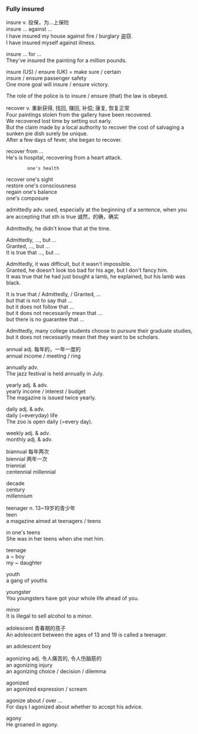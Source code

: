 ### Fully insured  
insure v. 投保，为...上保险  
insure ... against ...  
I have insured my house against fire / burglary 盗窃.  
I have insured myself against illness.  
  
insure ... for ...  
They've insured the painting for a million pounds.  
  
insure (US) / ensure (UK) = make sure / certain  
insure / ensure passenger safety  
One more goal will insure / ensure victory.  
  
The role of the police is to insure / ensure (that) the law is obeyed.  
  
recover v. 重新获得, 找回, 赚回, 补偿; 康复, 恢复正常  
Four paintings stolen from the gallery have been recovered.  
We recovered lost time by setting out early.  
But the claim made by a local authority to recover the cost of salvaging a sunken pie dish surely be unique.  
After a few days of fever, she began to recover.  
  
recover from ...  
He's is hospital, recovering from a heart attack.  
  
            one's health  
recover     one's sight  
restore     one's consciousness  
regain      one's balance  
            one's composure  
  
admittedly adv. used, especially at the beginning of a sentence, when you are accepting that sth is true 诚然，的确，确实  
  
Admittedly, he didn't know that at the time.  
  
Admittedly, ..., but ...  
Granted, ..., but ...  
It is true that ..., but ...  
  
Admittedly, it was difficult, but it wasn't impossible.  
Granted, he doesn't look too bad for his age, but I don't fancy him.  
It was true that he had just bought a lamb, he explained, but his lamb was black.  
  
It is true that / Admittedly, / Granted, ...  
    but that is not to say that ...  
    but it does not follow that ...  
    but it does not necessarily mean that ...  
    but there is no guarantee that ...  
  
Admittedly, many college students choose to pursure their graduate studies, but it does not necessarily mean thet they want to be scholars.  
  
annual adj. 每年的，一年一度的  
annual income / meeting / ring  
  
annually adv.  
The jazz festival is held annually in July.  
  
yearly adj. & adv.  
yearly income / interest / budget  
The magazine is issued twice yearly.  
  
daily adj. & adv.  
daily (=everyday) life  
The zoo is open daily (=every day).  
  
weekly adj. & adv.  
monthly adj. & adv.  
  
biannual 每年两次  
biennial 两年一次  
triennial  
centennial 
millennial  
  
decade  
century  
millennium  
  
teenager n. 13~19岁的青少年  
teen  
a magazine aimed at teenagers / teens  
  
in one's teens  
She was in her teens when she met him.  
  
teenage  
a ~ boy  
my ~ daughter  
  
youth  
a gang of youths  
  
youngster  
You youngsters have got your whole life ahead of you.  
  
minor  
It is illegal to sell alcohol to a minor.  
  
adolescent 青春期的孩子  
An adolescent between the ages of 13 and 19 is called a teenager.  
  
an adolescent boy  
  
agonizing adj. 令人痛苦的, 令人伤脑筋的  
an agonizing injury  
an agonizing choice / decision / dilemma  
  
agonized  
an agonized expression / scream  
  
agonize about / over ...  
For days I agonized about whether to accept his advice.  
  
agony  
He groaned in agony.  
  
